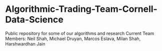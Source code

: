 # Algorithmic-Trading-Team-Cornell-Data-Science
Public repository for some of our algorithms and research
Current Team Members: Neil Shah, Michael Druyan, Marcos Eslava, Milan Shah, Harshwardhan Jain
